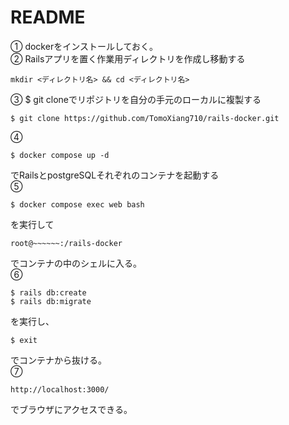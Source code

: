 # README
<!-- 
This README would normally document whatever steps are necessary to get the
application up and running.

Things you may want to cover:

* Ruby version

* System dependencies

* Configuration

* Database creation

* Database initialization

* How to run the test suite

* Services (job queues, cache servers, search engines, etc.)

* Deployment instructions

* ... -->

① dockerをインストールしておく。<br>
② Railsアプリを置く作業用ディレクトリを作成し移動する
```
mkdir <ディレクトリ名> && cd <ディレクトリ名>
```
③ $ git cloneでリポジトリを自分の手元のローカルに複製する
```
$ git clone https://github.com/TomoXiang710/rails-docker.git
```
④ 
```
$ docker compose up -d 
```
でRailsとpostgreSQLそれぞれのコンテナを起動する<br>
⑤
```
$ docker compose exec web bash
``` 
を実行して
```
root@~~~~~~:/rails-docker
```
でコンテナの中のシェルに入る。<br>
⑥ 
```
$ rails db:create
$ rails db:migrate
```
を実行し、
```
$ exit 
```
でコンテナから抜ける。<br>
⑦ 
```
http://localhost:3000/
```
でブラウザにアクセスできる。


